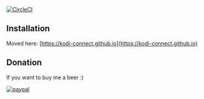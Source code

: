 [![CircleCI](https://circleci.com/gh/kodi-connect/kodi-connect-addon.svg?style=svg)](https://circleci.com/gh/kodi-connect/kodi-connect-addon)

## Installation

Moved here: [https://kodi-connect.github.io](https://kodi-connect.github.io)

## Donation
If you want to buy me a beer :) 

[![paypal](https://www.paypalobjects.com/en_US/i/btn/btn_donateCC_LG.gif)](https://www.paypal.com/cgi-bin/webscr?cmd=_s-xclick&hosted_button_id=X8AL7A9B6XMQ4)
